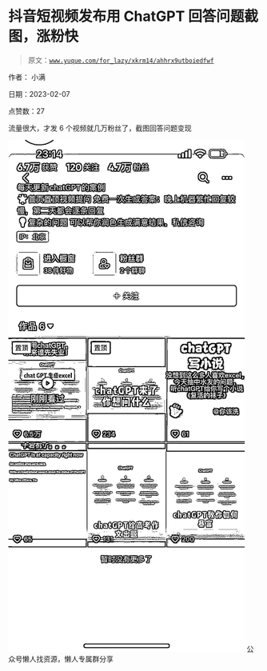# 抖音短视频发布用 ChatGPT 回答问题截图，涨粉快

> 原文：[`www.yuque.com/for_lazy/xkrm14/ahhrx9utboiedfwf`](https://www.yuque.com/for_lazy/xkrm14/ahhrx9utboiedfwf)



作者： 小满



日期：2023-02-07



点赞数：27

<ne-hole id="u78cbafdd" data-lake-id="u78cbafdd"><ne-card data-card-name="hr" data-card-type="block" id="nazWX" data-event-boundary="card">

流量很大，才发 6 个视频就几万粉丝了，截图回答问题变现



<ne-card data-card-name="image" data-card-type="inline" id="mDle9" data-event-boundary="card">![](img/6d6686ec766527c93c64d3bedb106f89.png)  <ne-hole id="u2a1b4f39" data-lake-id="u2a1b4f39"><ne-card data-card-name="hr" data-card-type="block" id="yWVy0" data-event-boundary="card"><ne-p id="ue3be46c1" data-lake-id="ue3be46c1">公众号懒人找资源，懒人专属群分享

</ne-card></ne-hole></ne-card></ne-p></ne-card></ne-hole>